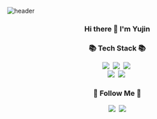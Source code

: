 ![header](https://capsule-render.vercel.app/api?type=cylinder&color=0:BDE3FC,100:A9CDFC&fontColor=ffffff&height=200&section=header&text=Yujin%20Seo&fontSize=60)

<h3 align="center">Hi there 👋 I'm Yujin</h3>

<h3 align="center">📚 Tech Stack 📚</h3>
<p align="center">
  <img src="https://img.shields.io/badge/Python-3766AB?style=flat-square&logo=Python&logoColor=white"/></a>&nbsp 
  <img src="https://img.shields.io/badge/Javascript-ffb13b?style=flat-square&logo=javascript&logoColor==black"/></a>&nbsp
  <img src="https://img.shields.io/badge/Typescript-3178C6?style=flat-square&logo=typescript&logoColor=white"/></a>&nbsp 
  <br>
  <img src="https://img.shields.io/badge/Django-092E20?style=flat-square&logo=Django&logoColor=white"/></a>&nbsp 
  <img src="https://img.shields.io/badge/React-61DAFB?style=flat-square&logo=Django&logoColor=white"/></a>&nbsp 

</p>

<h3 align="center">🌈 Follow Me 🌈</h3>
<p align="center">
  <a href="https://velog.io/@eugenieseo16"><img src="https://img.shields.io/badge/Tech%20Blog-11B48A?style=flat-square&logo=Vimeo&logoColor=white&link=https://velog.io/@heugenieseo16"/></a>&nbsp
  <a href="mailto:eugenieseo160@gmail.com"><img src="https://img.shields.io/badge/Gmail-d14836?style=flat-square&logo=Gmail&logoColor=white&link=eugenieseo16@gmail.com"/></a>
</p>

<!--
**eugenieseo16/eugenieseo16** is a ✨ _special_ ✨ repository because its `README.md` (this file) appears on your GitHub profile.

Here are some ideas to get you started:

- 🔭 I’m currently working on ...
- 🌱 I’m currently learning ...
- 👯 I’m looking to collaborate on ...
- 🤔 I’m looking for help with ...
- 💬 Ask me about ...
- 📫 How to reach me: ...
- 😄 Pronouns: ...
- ⚡ Fun fact: ...
-->
